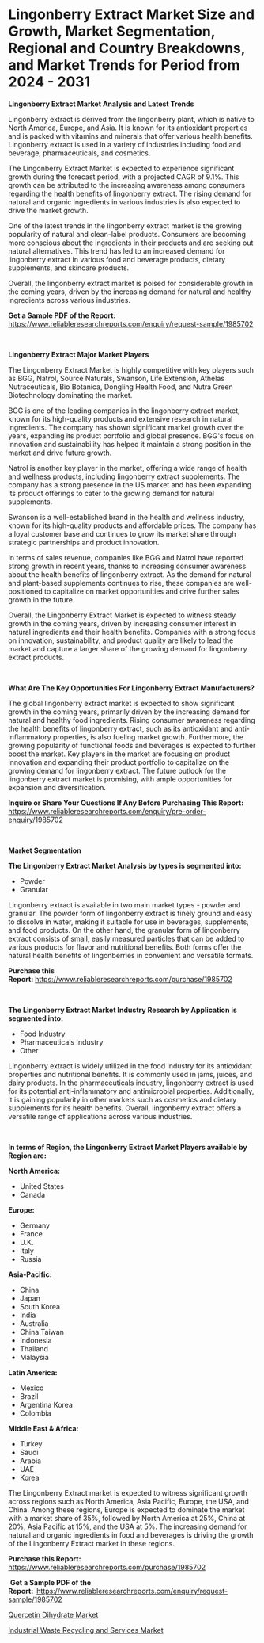 <p><h1>Lingonberry Extract Market Size and Growth, Market Segmentation, Regional and Country Breakdowns, and Market Trends for Period from 2024 -  2031</h1></p><p><strong>Lingonberry Extract Market Analysis and Latest Trends</strong></p>
<p><p>Lingonberry extract is derived from the lingonberry plant, which is native to North America, Europe, and Asia. It is known for its antioxidant properties and is packed with vitamins and minerals that offer various health benefits. Lingonberry extract is used in a variety of industries including food and beverage, pharmaceuticals, and cosmetics.</p><p>The Lingonberry Extract Market is expected to experience significant growth during the forecast period, with a projected CAGR of 9.1%. This growth can be attributed to the increasing awareness among consumers regarding the health benefits of lingonberry extract. The rising demand for natural and organic ingredients in various industries is also expected to drive the market growth.</p><p>One of the latest trends in the lingonberry extract market is the growing popularity of natural and clean-label products. Consumers are becoming more conscious about the ingredients in their products and are seeking out natural alternatives. This trend has led to an increased demand for lingonberry extract in various food and beverage products, dietary supplements, and skincare products.</p><p>Overall, the lingonberry extract market is poised for considerable growth in the coming years, driven by the increasing demand for natural and healthy ingredients across various industries.</p></p>
<p><strong>Get a Sample PDF of the Report:&nbsp;</strong> <a href="https://www.reliableresearchreports.com/enquiry/request-sample/1985702">https://www.reliableresearchreports.com/enquiry/request-sample/1985702</a></p>
<p>&nbsp;</p>
<p><strong>Lingonberry Extract Major Market Players</strong></p>
<p><p>The Lingonberry Extract Market is highly competitive with key players such as BGG, Natrol, Source Naturals, Swanson, Life Extension, Athelas Nutraceuticals, Bio Botanica, Dongling Health Food, and Nutra Green Biotechnology dominating the market. </p><p>BGG is one of the leading companies in the lingonberry extract market, known for its high-quality products and extensive research in natural ingredients. The company has shown significant market growth over the years, expanding its product portfolio and global presence. BGG's focus on innovation and sustainability has helped it maintain a strong position in the market and drive future growth.</p><p>Natrol is another key player in the market, offering a wide range of health and wellness products, including lingonberry extract supplements. The company has a strong presence in the US market and has been expanding its product offerings to cater to the growing demand for natural supplements.</p><p>Swanson is a well-established brand in the health and wellness industry, known for its high-quality products and affordable prices. The company has a loyal customer base and continues to grow its market share through strategic partnerships and product innovation.</p><p>In terms of sales revenue, companies like BGG and Natrol have reported strong growth in recent years, thanks to increasing consumer awareness about the health benefits of lingonberry extract. As the demand for natural and plant-based supplements continues to rise, these companies are well-positioned to capitalize on market opportunities and drive further sales growth in the future.</p><p>Overall, the Lingonberry Extract Market is expected to witness steady growth in the coming years, driven by increasing consumer interest in natural ingredients and their health benefits. Companies with a strong focus on innovation, sustainability, and product quality are likely to lead the market and capture a larger share of the growing demand for lingonberry extract products.</p></p>
<p>&nbsp;</p>
<p><strong>What Are The Key Opportunities For Lingonberry Extract Manufacturers?</strong></p>
<p><p>The global lingonberry extract market is expected to show significant growth in the coming years, primarily driven by the increasing demand for natural and healthy food ingredients. Rising consumer awareness regarding the health benefits of lingonberry extract, such as its antioxidant and anti-inflammatory properties, is also fueling market growth. Furthermore, the growing popularity of functional foods and beverages is expected to further boost the market. Key players in the market are focusing on product innovation and expanding their product portfolio to capitalize on the growing demand for lingonberry extract. The future outlook for the lingonberry extract market is promising, with ample opportunities for expansion and diversification.</p></p>
<p><strong>Inquire or Share Your Questions If Any Before Purchasing This Report:</strong> <a href="https://www.reliableresearchreports.com/enquiry/pre-order-enquiry/1985702">https://www.reliableresearchreports.com/enquiry/pre-order-enquiry/1985702</a></p>
<p>&nbsp;</p>
<p><strong>Market Segmentation</strong></p>
<p><strong>The Lingonberry Extract Market Analysis by types is segmented into:</strong></p>
<p><ul><li>Powder</li><li>Granular</li></ul></p>
<p><p>Lingonberry extract is available in two main market types - powder and granular. The powder form of lingonberry extract is finely ground and easy to dissolve in water, making it suitable for use in beverages, supplements, and food products. On the other hand, the granular form of lingonberry extract consists of small, easily measured particles that can be added to various products for flavor and nutritional benefits. Both forms offer the natural health benefits of lingonberries in convenient and versatile formats.</p></p>
<p><strong>Purchase this Report:&nbsp;</strong><a href="https://www.reliableresearchreports.com/purchase/1985702">https://www.reliableresearchreports.com/purchase/1985702</a></p>
<p>&nbsp;</p>
<p><strong>The Lingonberry Extract Market Industry Research by Application is segmented into:</strong></p>
<p><ul><li>Food Industry</li><li>Pharmaceuticals Industry</li><li>Other</li></ul></p>
<p><p>Lingonberry extract is widely utilized in the food industry for its antioxidant properties and nutritional benefits. It is commonly used in jams, juices, and dairy products. In the pharmaceuticals industry, lingonberry extract is used for its potential anti-inflammatory and antimicrobial properties. Additionally, it is gaining popularity in other markets such as cosmetics and dietary supplements for its health benefits. Overall, lingonberry extract offers a versatile range of applications across various industries.</p></p>
<p>&nbsp;</p>
<p><strong>In terms of Region, the Lingonberry Extract Market Players available by Region are:</strong></p>
<p>
    <p> <strong> North America: </strong>
        <ul>
            <li>United States</li>
            <li>Canada</li>
        </ul>
        </p> 
    <p> <strong> Europe: </strong>
        <ul>
            <li>Germany</li>
            <li>France</li>
            <li>U.K.</li>
            <li>Italy</li>
            <li>Russia</li>
        </ul>
        </p> 
    <p> <strong> Asia-Pacific: </strong>
        <ul>
            <li>China</li>
            <li>Japan</li>
            <li>South Korea</li>
            <li>India</li>
            <li>Australia</li>
            <li>China Taiwan</li>
            <li>Indonesia</li>
            <li>Thailand</li>
            <li>Malaysia</li>
        </ul>
        </p> 
    <p> <strong> Latin America: </strong>
        <ul>
            <li>Mexico</li>
            <li>Brazil</li>
            <li>Argentina Korea</li>
            <li>Colombia</li>
        </ul>
        </p> 
    <p> <strong> Middle East & Africa: </strong>
        <ul>
            <li>Turkey</li>
            <li>Saudi</li>
            <li>Arabia</li>
            <li>UAE</li>
            <li>Korea</li>
        </ul>
    </p>
    </p>
<p><p>The Lingonberry Extract market is expected to witness significant growth across regions such as North America, Asia Pacific, Europe, the USA, and China. Among these regions, Europe is expected to dominate the market with a market share of 35%, followed by North America at 25%, China at 20%, Asia Pacific at 15%, and the USA at 5%. The increasing demand for natural and organic ingredients in food and beverages is driving the growth of the Lingonberry Extract market in these regions.</p></p>
<p><strong>Purchase this Report: </strong><a href="https://www.reliableresearchreports.com/purchase/1985702">https://www.reliableresearchreports.com/purchase/1985702</a></p>
<p>&nbsp;<strong>Get a Sample PDF of the Report:&nbsp;&nbsp;</strong><a href="https://www.reliableresearchreports.com/enquiry/request-sample/1985702">https://www.reliableresearchreports.com/enquiry/request-sample/1985702</a></p>
<p><strong></strong></p>
<p><p><a href="https://github.com/lataunyatinikmelvin59ilbd0dv/Market-Research-Report-List-1/blob/main/quercetin-dihydrate-market.md">Quercetin Dihydrate Market</a></p><p><a href="https://cute-banjo-8ca.notion.site/Industrial-Waste-Recycling-and-Services-Market-Size-Market-Share-and-Global-Market-Analysis-Report--2ed7259644244f678e7cffe166b6c71a">Industrial Waste Recycling and Services Market</a></p></p>